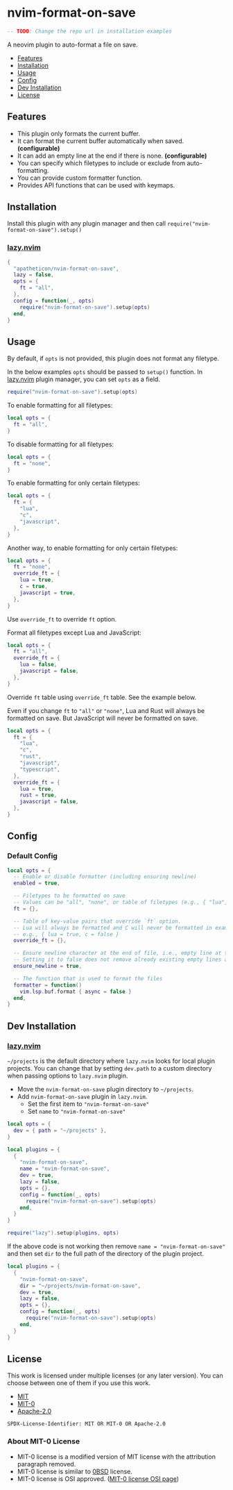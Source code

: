 # nvim-format-on-save

```lua
-- TODO: Change the repo url in installation examples
```

A neovim plugin to auto-format a file on save.

* [Features](#features)
* [Installation](#installation)
* [Usage](#usage)
* [Config](#config)
* [Dev Installation](#dev-installation)
* [License](#license)


## Features

* This plugin only formats the current buffer.
* It can format the current buffer automatically when saved. **(configurable)**
* It can add an empty line at the end if there is none. **(configurable)**
* You can specify which filetypes to include or exclude from auto-formatting.
* You can provide custom formatter function.
* Provides API functions that can be used with keymaps.


## Installation

Install this plugin with any plugin manager and then call `require("nvim-format-on-save").setup()`

### [lazy.nvim](https://github.com/folke/lazy.nvim)

```lua
{
  "apatheticon/nvim-format-on-save",
  lazy = false,
  opts = {
    ft = "all",
  },
  config = function(_, opts)
    require("nvim-format-on-save").setup(opts)
  end,
}
```


## Usage

By default, if `opts` is not provided, this plugin does not format any filetype.

In the below examples `opts` should be passed to `setup()` function.
In [lazy.nvim](https://github.com/folke/lazy.nvim) plugin manager, you can set `opts` as a field.

```lua
require("nvim-format-on-save").setup(opts)
```

To enable formatting for all filetypes:

```lua
local opts = {
  ft = "all",
}
```

To disable formatting for all filetypes:

```lua
local opts = {
  ft = "none",
}
```

To enable formatting for only certain filetypes:

```lua
local opts = {
  ft = {
    "lua",
    "c",
    "javascript",
  },
}
```

Another way, to enable formatting for only certain filetypes:

```lua
local opts = {
  ft = "none",
  override_ft = {
    lua = true,
    c = true,
    javascript = true,
  },
}
```

Use `override_ft` to override `ft` option.

Format all filetypes except Lua and JavaScript:

```lua
local opts = {
  ft = "all",
  override_ft = {
    lua = false,
    javascript = false,
  },
}
```

Override `ft` table using `override_ft` table. See the example below.

Even if you change `ft` to `"all"` or `"none"`, Lua and Rust will always be formatted on save.
But JavaScript will never be formatted on save.

```lua
local opts = {
  ft = {
    "lua",
    "c",
    "rust",
    "javascript",
    "typescript",
  },
  override_ft = {
    lua = true,
    rust = true,
    javascript = false,
  },
}
```


## Config

### Default Config

```lua
local opts = {
  -- Enable or disable formatter (including ensuring newline)
  enabled = true,

  -- Filetypes to be formatted on save
  -- Values can be "all", "none", or table of filetypes (e.g., { "lua", "c" })
  ft = {},

  -- Table of key-value pairs that override `ft` option.
  -- Lua will always be formatted and C will never be formatted in example below
  -- e.g., { lua = true, c = false }
  override_ft = {},

  -- Ensure newline character at the end of file, i.e., empty line at the end
  -- Setting it to false does not remove already existing empty lines at the end
  ensure_newline = true,

  -- The function that is used to format the files
  formatter = function()
    vim.lsp.buf.format { async = false }
  end,
}
```


## Dev Installation

### [lazy.nvim](https://github.com/folke/lazy.nvim)

`~/projects` is the default directory where `lazy.nvim` looks for local plugin projects.
You can change that by setting `dev.path` to a custom directory when passing options to `lazy.nvim` plugin.

* Move the `nvim-format-on-save` plugin directory to `~/projects`.
* Add `nvim-format-on-save` plugin in `lazy.nvim`.
    * Set the first item to `"nvim-format-on-save"`
    * Set `name` to `"nvim-format-on-save"`

```lua
local opts = {
  dev = { path = "~/projects" },
}

local plugins = {
  {
    "nvim-format-on-save",
    name = "nvim-format-on-save",
    dev = true,
    lazy = false,
    opts = {},
    config = function(_, opts)
      require("nvim-format-on-save").setup(opts)
    end,
  }
}

require("lazy").setup(plugins, opts)
```

If the above code is not working then remove `name = "nvim-format-on-save"` and then set `dir` to the full path of the directory of the plugin project.

```lua
local plugins = {
  {
    "nvim-format-on-save",
    dir = "~/projects/nvim-format-on-save",
    dev = true,
    lazy = false,
    opts = {},
    config = function(_, opts)
      require("nvim-format-on-save").setup(opts)
    end,
  }
}
```


## License

This work is licensed under multiple licenses (or any later version).
You can choose between one of them if you use this work.

* [MIT](https://spdx.org/licenses/MIT.html)
* [MIT-0](https://spdx.org/licenses/MIT-0.html)
* [Apache-2.0](https://spdx.org/licenses/Apache-2.0.html)


```
SPDX-License-Identifier: MIT OR MIT-0 OR Apache-2.0
```

### About MIT-0 License

* MIT-0 license is a modified version of MIT license with the attribution paragraph removed.
* MIT-0 license is similar to [0BSD](https://spdx.org/licenses/0BSD.html) license.
* MIT-0 license is OSI approved. ([MIT-0 license OSI page](https://opensource.org/license/mit-0))

<!-- vim:set ts=2 sts=2 sw=2: -->

